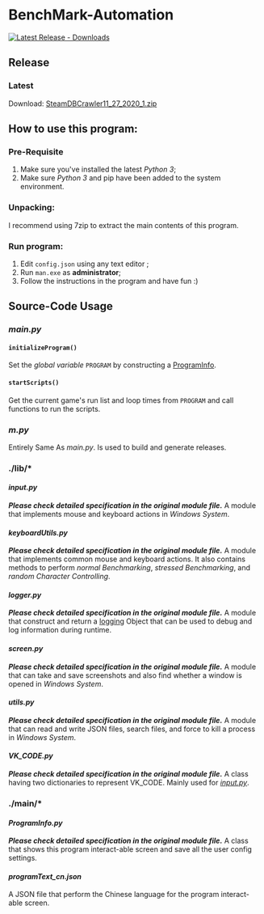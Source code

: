 # BenchMark-Automation

[![Latest Release - Downloads](https://img.shields.io/github/downloads/YuudachiXMMY/BenchMark-Automation/03_01_2021_1/total)](https://github.com/YuudachiXMMY/steamAccountAnalysis/releases/tag/11_27_2020_1)


## Release

### Latest
Download: [SteamDBCrawler11_27_2020_1.zip](https://github.com/YuudachiXMMY/BenchMark-Automation/builds/release/Build.7z)


## How to use this program:

### Pre-Requisite
1. Make sure you've installed the latest *Python 3*;
2. Make sure *Python 3* and pip have been added to the system environment.

### Unpacking:
I recommend using 7zip to extract the main contents of this program.

### Run program:
1. Edit `config.json` using any text editor ;
2. Run `man.exe` as **administrator**;
3. Follow the instructions in the program and have fun :)


## Source-Code Usage

### _main.py_

#### `initializeProgram()`

Set the *global variable* `PROGRAM` by constructing a [ProgramInfo](./main/ProgramInfo.py).

#### `startScripts()`
Get the current game's run list and loop times from `PROGRAM` and call functions to run the scripts.

### _m.py_

Entirely Same As _main.py_. Is used to build and generate releases.

### ./lib/*

#### _input.py_

***Please check detailed specification in the original module file.***
A module that implements mouse and keyboard actions in _Windows System_.

#### _keyboardUtils.py_

***Please check detailed specification in the original module file.***
A module that implements common mouse and keyboard actions. It also contains methods to perform _normal Benchmarking_, _stressed Benchmarking_, and _random Character Controlling_.

#### _logger.py_

***Please check detailed specification in the original module file.***
A module that construct and return a [logging](https://docs.python.org/3.5/library/logging.html) Object that can be used to debug and log information during runtime.

#### _screen.py_

***Please check detailed specification in the original module file.***
A module that can take and save screenshots and also find whether a window is opened in _Windows System_.

#### _utils.py_

***Please check detailed specification in the original module file.***
A module that can read and write JSON files, search files, and force to kill a process in _Windows System_.

#### _VK_CODE.py_

***Please check detailed specification in the original module file.***
A class having two dictionaries to represent VK_CODE. Mainly used for [_input.py_](./lib/input.py).

### ./main/*

#### _ProgramInfo.py_

***Please check detailed specification in the original module file.***
A class that shows this program interact-able screen and save all the user config settings.

#### _programText_cn.json_

A JSON file that perform the Chinese language for the program interact-able screen.